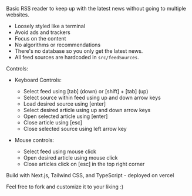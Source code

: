 Basic RSS reader to keep up with the latest news without going to multiple websites.

- Loosely styled like a terminal
- Avoid ads and trackers
- Focus on the content
- No algorithms or recommendations
- There's no database so you only get the latest news.
- All feed sources are hardcoded in `src/feedSources`.

Controls:

- Keyboard Controls:

  - Select feed using [tab] (down) or [shift] + [tab] (up)
  - Select source within feed using up and down arrow keys
  - Load desired source using [enter]
  - Select desired article using up and down arrow keys
  - Open selected article using [enter]
  - Close article using [esc]
  - Close selected source using left arrow key

- Mouse controls:
  - Select feed using mouse click
  - Open desired article using mouse click
  - Close articles click on [esc] in the top right corner

Build with Next.js, Tailwind CSS, and TypeScript - deployed on vercel

Feel free to fork and customize it to your liking :)
